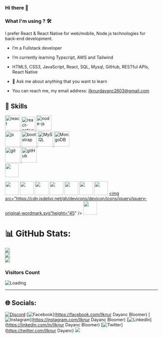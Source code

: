 ### Hi there 👋


### What I'm using ? 🛠

I prefer React & React Native for web/mobile, Node.js technologies for back-end development.
<br/>

- I’m a Fullstack developer

- I’m currently learning Typscript, AWS and Tailwind

- HTML5, CSS3, JavaScript, React, SQL, Mysql, GitHub, RESTful APIs, React Native

- 💬 Ask me about anything that you want to learn

- You can reach me, my email address: ilknurdayanc2603@gmail.com



## 🚀 Skills

<p>

<a href="#" target="_blank"> <img src="https://cdn.icon-icons.com/icons2/2415/PNG/512/react_original_wordmark_logo_icon_146375.png" alt="react" width="50"/> </a>
<a href="#" target="_blank"> <img src="https://www.pngkit.com/png/detail/373-3738691_react-native-svg-transformer-allows-you-import-svg.png" alt="react-native" width="45"/> </a>
<a href="#" target="_blank"> <img src="https://cdn.icon-icons.com/icons2/2415/PNG/512/nodejs_original_logo_icon_146411.png" alt="node-js" height="50"/> </a>  
 <a href="#" target="_blank"> <img src="https://cdn.icon-icons.com/icons2/2108/PNG/512/javascript_icon_130900.png" alt="js" height="50"/> </a>
<a href="#" target="_blank"> <img src="https://cdn.icon-icons.com/icons2/2415/PNG/512/bootstrap_plain_wordmark_logo_icon_146620.png" alt="bootstrap" height="50"/> </a>
<a href="#" target="_blank"> <img src="https://cdn.icon-icons.com/icons2/2415/PNG/512/mysql_original_wordmark_logo_icon_146417.png" alt="MySQL" height="50"/> </a>
<a href="#" target="_blank"> <img src="https://www.vectorlogo.zone/logos/mongodb/mongodb-ar21.svg" alt="MongoDB" height="50"/> </a>  
 <a href="#" target="_blank"> <img src="https://www.vectorlogo.zone/logos/git-scm/git-scm-icon.svg" alt="git" height="50"/> </a>
<a href="#" target="_blank"> <img src="https://www.svgrepo.com/show/349375/github.svg" alt="gitHub" height="50"/> </a>  
 <a href="#" target="_blank"> <img src="https://www.svgrepo.com/show/354354/slack-icon.svg" height="45"/> </a>

 <a href="#" target="_blank"> <img src="https://cdn.jsdelivr.net/gh/devicons/devicon/icons/typescript/typescript-original.svg" height="45" /></a>
  <a href="#" target="_blank">  <img src="https://cdn.jsdelivr.net/gh/devicons/devicon/icons/tailwindcss/tailwindcss-plain.svg" height="45" /></a>
 <a href="#" target="_blank"> <img src="https://cdn.jsdelivr.net/gh/devicons/devicon/icons/webpack/webpack-plain-wordmark.svg" height="45" /></a>
 <a href="#" target="_blank"> <img src="https://cdn.jsdelivr.net/gh/devicons/devicon/icons/nodejs/nodejs-original-wordmark.svg" height="45" /></a>
 <a href="#" target="_blank"> <img src="https://cdn.jsdelivr.net/gh/devicons/devicon/icons/npm/npm-original-wordmark.svg" height="45" /></a>
<a href="#" target="_blank"> <img src="https://cdn.jsdelivr.net/gh/devicons/devicon/icons/amazonwebservices/amazonwebservices-original-wordmark.svg"  height="45"/></a>
<a href="#" target="_blank"> <img src="https://cdn.jsdelivr.net/gh/devicons/devicon/icons/npm/npm-original-wordmark.svg" height="45" /></a>
<a href="#" target="_blank"><img src="https://cdn.jsdelivr.net/gh/devicons/devicon/icons/jquery/jquery-original-wordmark.svg"height="45" /></a>
<a href="#" target="_blank"> <img src="https://cdn.jsdelivr.net/gh/devicons/devicon/icons/sass/sass-original.svg" height="45"/></a>
</p>


# 📊 GitHub Stats:
![](https://github-readme-stats.vercel.app/api?username=ilknur2603&theme=dark&hide_border=false&include_all_commits=false&count_private=false)<br/>
![](https://github-readme-streak-stats.herokuapp.com/?user=ilknur2603&theme=dark&hide_border=false)<br/>
![](https://github-readme-stats.vercel.app/api/top-langs/?username=ilknur2603&theme=dark&hide_border=false&include_all_commits=false&count_private=false&layout=compact)
### Visitors Count

<img align="left" src = "https://profile-counter.glitch.me/ilknur2603/count.svg" alt ="Loading">
<br>
<hr>



## 🌐 Socials:
[![Discord](https://img.shields.io/badge/Discord-%237289DA.svg?logo=discord&logoColor=white)](https://discord.gg/Iggy#3635) [![Facebook](https://img.shields.io/badge/Facebook-%231877F2.svg?logo=Facebook&logoColor=white)](https://facebook.com/Ilknur Dayanc Bloomer) [![Instagram](https://img.shields.io/badge/Instagram-%23E4405F.svg?logo=Instagram&logoColor=white)](https://instagram.com/Ilknur Dayanc Bloomer) [![LinkedIn](https://img.shields.io/badge/LinkedIn-%230077B5.svg?logo=linkedin&logoColor=white)](https://linkedin.com/in/Ilknur Dayanc Bloomer) [![Twitter](https://img.shields.io/badge/Twitter-%231DA1F2.svg?logo=Twitter&logoColor=white)](https://twitter.com/Ilknur Dayanc) 
[![](https://img.shields.io/badge/linkedin-%230077B5.svg?&style=for-the-badge&logo=linkedin&logoColor=white)](https://www.linkedin.com/in/selman-sahbudak-8a0a4a22b/)
